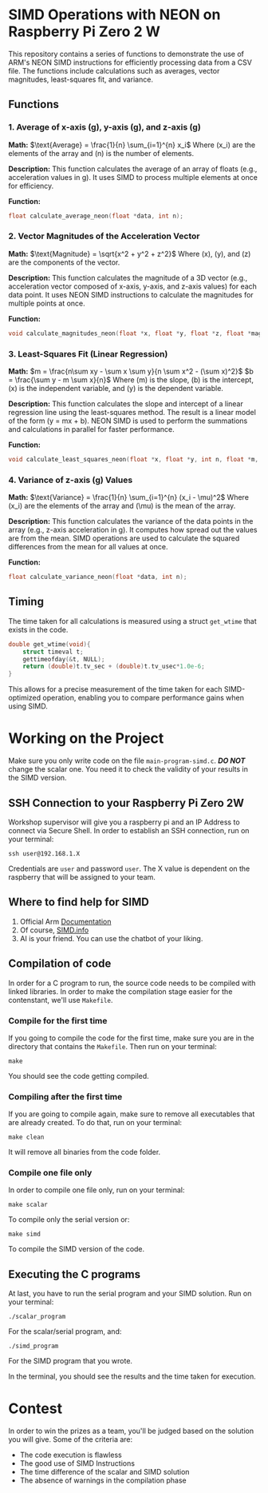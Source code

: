 # SIMD Operations with NEON on Raspberry Pi Zero 2 W

This repository contains a series of functions to demonstrate the use of ARM's NEON SIMD instructions for efficiently processing data from a CSV file. The functions include calculations such as averages, vector magnitudes, least-squares fit, and variance.

<script type="text/javascript" async
  src="https://cdnjs.cloudflare.com/ajax/libs/mathjax/2.7.7/MathJax.js?config=TeX-MML-AM_CHTML">
</script>

<script type="text/x-mathjax-config">
MathJax.Hub.Config({
  tex2jax: {inlineMath: [['$','$'], ['\\(','\\)']]}
});
</script>

## Functions

### 1. **Average of x-axis (g), y-axis (g), and z-axis (g)**
   
**Math:**
$\text{Average} = \frac{1}{n} \sum_{i=1}^{n} x_i$
Where \(x_i\) are the elements of the array and \(n\) is the number of elements.

**Description:**
This function calculates the average of an array of floats (e.g., acceleration values in g). It uses SIMD to process multiple elements at once for efficiency.

**Function:**
```c
float calculate_average_neon(float *data, int n);
```

### 2. **Vector Magnitudes of the Acceleration Vector**

**Math:**
$\text{Magnitude} = \sqrt{x^2 + y^2 + z^2}$
Where \(x\), \(y\), and \(z\) are the components of the vector.

**Description:** 
This function calculates the magnitude of a 3D vector (e.g., acceleration vector composed of x-axis, y-axis, and z-axis values) for each data point. It uses NEON SIMD instructions to calculate the magnitudes for multiple points at once.

**Function:**
```c
void calculate_magnitudes_neon(float *x, float *y, float *z, float *magnitudes, int n);
```

### 3. **Least-Squares Fit (Linear Regression)**

**Math:**
$m = \frac{n\sum xy - \sum x \sum y}{n \sum x^2 - (\sum x)^2}$
$b = \frac{\sum y - m \sum x}{n}$
Where \(m\) is the slope, \(b\) is the intercept, \(x\) is the independent variable, and \(y\) is the dependent variable.

**Description:** 
This function calculates the slope and intercept of a linear regression line using the least-squares method. The result is a linear model of the form \(y = mx + b\). NEON SIMD is used to perform the summations and calculations in parallel for faster performance.

**Function:**
```c
void calculate_least_squares_neon(float *x, float *y, int n, float *m, float *b);
```

### 4. **Variance of z-axis (g) Values**

**Math:**
$\text{Variance} = \frac{1}{n} \sum_{i=1}^{n} (x_i - \mu)^2$
Where \(x_i\) are the elements of the array and \(\mu\) is the mean of the array.

**Description:** 
This function calculates the variance of the data points in the array (e.g., z-axis acceleration in g). It computes how spread out the values are from the mean. SIMD operations are used to calculate the squared differences from the mean for all values at once.

**Function:**
```c
float calculate_variance_neon(float *data, int n);
```

## Timing

The time taken for all calculations is measured using a struct `get_wtime` that exists in the code.

```c
double get_wtime(void){
    struct timeval t;
    gettimeofday(&t, NULL);
    return (double)t.tv_sec + (double)t.tv_usec*1.0e-6;
}
```

This allows for a precise measurement of the time taken for each SIMD-optimized operation, enabling you to compare performance gains when using SIMD.

# Working on the Project

Make sure you only write code on the file `main-program-simd.c`. ***DO NOT*** change the scalar one. You need it to check the validity of your results in the SIMD version.

## SSH Connection to your Raspberry Pi Zero 2W

Workshop supervisor will give you a raspberry pi and an IP Address to connect via Secure Shell. In order to establish an SSH connection, run on your terminal:

```shell
ssh user@192.168.1.X
```
Credentials are `user` and password `user`. The X value is dependent on the raspberry that will be assigned to your team.

## Where to find help for SIMD

1. Official Arm [Documentation](https://developer.arm.com/architectures/instruction-sets/intrinsics/) 
2. Of course, [SIMD.info](https://simd.info)
3. AI is your friend. You can use the chatbot of your liking.

## Compilation of code

In order for a C program to run, the source code needs to be compiled with linked libraries. In order to make the compilation stage easier for the contenstant, we'll use `Makefile`.

### Compile for the first time

If you going to compile the code for the first time, make sure you are in the directory that contains the `Makefile`. Then run on your terminal:
```shell
make
```
You should see the code getting compiled.

### Compiling after the first time

If you are going to compile again, make sure to remove all executables that are already created.
To do that, run on your terminal:
```shell
make clean
```

It will remove all binaries from the code folder.

### Compile one file only

In order to compile one file only, run on your terminal:
```shell
make scalar
```
To compile only the serial version or:
```shell
make simd
```
To compile the SIMD version of the code.

## Executing the C programs

At last, you have to run the serial program and your SIMD solution. Run on your terminal:

```shell
./scalar_program
```
For the scalar/serial program, and:

```shell
./simd_program
```
For the SIMD program that you wrote.

In the terminal, you should see the results and the time taken for execution.

# Contest

In order to win the prizes as a team, you'll be judged based on the solution you will give. Some of the criteria are:

- The code execution is flawless
- The good use of SIMD Instructions
- The time difference of the scalar and SIMD solution
- The absence of warnings in the compilation phase


